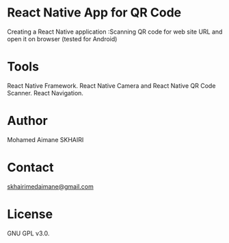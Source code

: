 # React Native App for QR Code

Creating a React Native application :Scanning QR code for web site URL and open it on browser (tested for Android)

# Tools

React Native Framework.
React Native Camera and React Native QR Code Scanner.
React Navigation.

# Author

Mohamed Aimane SKHAIRI

# Contact 

skhairimedaimane@gmail.com

# License

GNU GPL v3.0.

